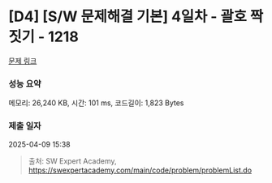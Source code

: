# [D4] [S/W 문제해결 기본] 4일차 - 괄호 짝짓기 - 1218 

[문제 링크](https://swexpertacademy.com/main/code/problem/problemDetail.do?contestProbId=AV14eWb6AAkCFAYD) 

### 성능 요약

메모리: 26,240 KB, 시간: 101 ms, 코드길이: 1,823 Bytes

### 제출 일자

2025-04-09 15:38



> 출처: SW Expert Academy, https://swexpertacademy.com/main/code/problem/problemList.do